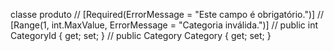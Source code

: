 classe produto
        // [Required(ErrorMessage = "Este campo é obrigatório.")]
        // [Range(1, int.MaxValue, ErrorMessage = "Categoria inválida.")]
        // public int CategoryId { get;  set; }
        // public Category Category { get; set; }